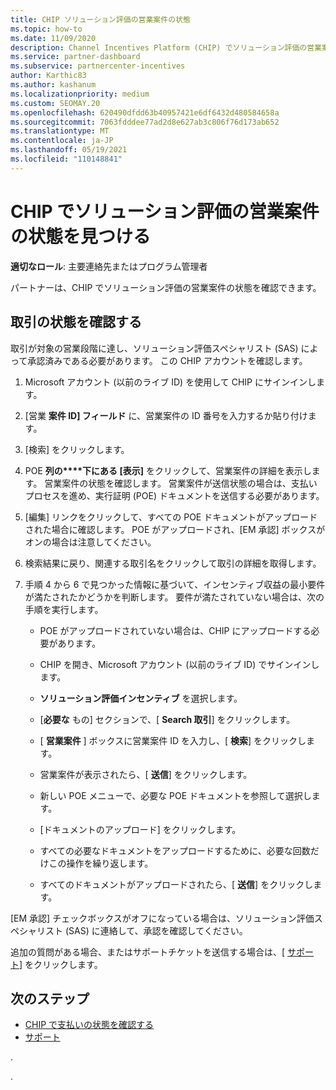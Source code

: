 ```yaml
---
title: CHIP ソリューション評価の営業案件の状態
ms.topic: how-to
ms.date: 11/09/2020
description: Channel Incentives Platform (CHIP) でソリューション評価の営業案件の状態を確認する方法について説明します。
ms.service: partner-dashboard
ms.subservice: partnercenter-incentives
author: Karthic83
ms.author: kashanum
ms.localizationpriority: medium
ms.custom: SEOMAY.20
ms.openlocfilehash: 620490dfdd63b40957421e6df6432d480584658a
ms.sourcegitcommit: 7063fdddee77ad2d8e627ab3c806f76d173ab652
ms.translationtype: MT
ms.contentlocale: ja-JP
ms.lasthandoff: 05/19/2021
ms.locfileid: "110148841"
---
```

# <a name="find-your-solution-assessments-opportunity-status-on-chip"></a>CHIP でソリューション評価の営業案件の状態を見つける

**適切なロール**: 主要連絡先またはプログラム管理者

パートナーは、CHIP でソリューション評価の営業案件の状態を確認できます。

## <a name="determine-the-status-of-your-deal"></a>取引の状態を確認する

取引が対象の営業段階に達し、ソリューション評価スペシャリスト (SAS) によって承認済みである必要があります。 この CHIP アカウントを確認します。

1. Microsoft アカウント (以前のライブ ID) を使用して CHIP にサインインします。
1. [営業 **案件 ID] フィールド** に、営業案件の ID 番号を入力するか貼り付けます。
3. [検索] をクリックします。

1. POE **列の****下にある [表示]** をクリックして、営業案件の詳細を表示します。 営業案件の状態を確認します。 営業案件が送信状態の場合は、支払いプロセスを進め、実行証明 (POE) ドキュメントを送信する必要があります。
 
1. [編集] リンクをクリックして、すべての POE ドキュメントがアップロードされた場合に確認します。 POE がアップロードされ、[EM 承認] ボックスがオンの場合は注意してください。
 
1. 検索結果に戻り、関連する取引名をクリックして取引の詳細を取得します。 

1. 手順 4 から 6 で見つかった情報に基づいて、インセンティブ収益の最小要件が満たされたかどうかを判断します。 要件が満たされていない場合は、次の手順を実行します。
 
     - POE がアップロードされていない場合は、CHIP にアップロードする必要があります。
 
     - CHIP を開き、Microsoft アカウント (以前のライブ ID) でサインインします。
 
     - **ソリューション評価インセンティブ** を選択します。

     - [**必要な** もの] セクションで、[ **Search 取引**] をクリックします。

     - [ **営業案件** ] ボックスに営業案件 ID を入力し、[ **検索**] をクリックします。

     - 営業案件が表示されたら、[ **送信**] をクリックします。
  
     - 新しい POE メニューで、必要な POE ドキュメントを参照して選択します。

     - [ドキュメントのアップロード] をクリックします。

     - すべての必要なドキュメントをアップロードするために、必要な回数だけこの操作を繰り返します。

     - すべてのドキュメントがアップロードされたら、[ **送信**] をクリックします。

[EM 承認] チェックボックスがオフになっている場合は、ソリューション評価スペシャリスト (SAS) に連絡して、承認を確認してください。
 
追加の質問がある場合、またはサポートチケットを送信する場合は、[ [サポート](report-problems-with-partner-center.md)] をクリックします。

## <a name="next-steps"></a>次のステップ

- [CHIP で支払いの状態を確認する](chip-payment-status.md)
- [サポート](report-problems-with-partner-center.md)

.




.





